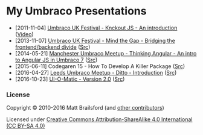 # My Umbraco Presentations

* [2011-11-04] [Umbraco UK Festival - Knckout JS - An introduction](http://mattbrailsford.github.io/umbraco-presentations/2011/11/04/knockout-js-an-introduction.pdf) ([Video](https://www.youtube.com/watch?v=EI4uhv1noMY))
* [2013-11-07] [Umbraco UK Festival - Mind the Gap - Bridging the frontend/backend divide](http://mattbrailsford.github.io/umbraco-presentations/2013/11/07/mind-the-gap/index.html) ([Src](../gh-pages/2013/11/07/mind-the-gap))
* [2014-05-21] [Manchester Umbraco Meetup - Thinking Angular - An intro to Angular JS in Umbraco 7](http://mattbrailsford.github.io/umbraco-presentations/2014/05/21/thinking-angular/index.html) ([Src](../gh-pages/2014/05/21/thinking-angular))
* [2015-06-11] Codegaren 15 - How To Develop A Killer Package ([Src](https://github.com/leekelleher/umbraco-talks/tree/master/CG15))
* [2016-04-27] [Leeds Umbraco Meetup - Ditto - Introduction](http://mattbrailsford.github.io/umbraco-presentations/2016/04/27/ditto-introduction/index.html) ([Src](../gh-pages/2016/04/27/ditto-introduction))
* [2016-10-23] [UI-O-Matic - Version 2.0](http://mattbrailsford.github.io/umbraco-presentations/2016/10/23/ui-o-matic-v2/index.html) ([Src](../gh-pages/2016/10/23/ui-o-matic-v2))

### License

Copyright &copy; 2010-2016 Matt Brailsford (and [other contributors](https://github.com/mattbrailsford/umbraco-presentations/graphs/contributors))

Licensed under [Creative Commons Attribution-ShareAlike 4.0 International (CC BY-SA 4.0)](LICENSE.md)
